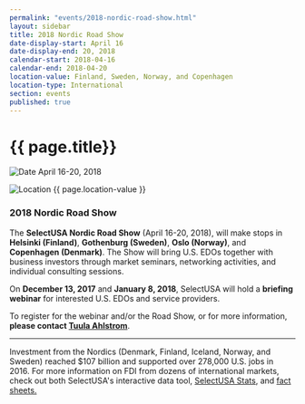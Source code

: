 ```yaml
---
permalink: "events/2018-nordic-road-show.html"
layout: sidebar
title: 2018 Nordic Road Show
date-display-start: April 16
date-display-end: 20, 2018
calendar-start: 2018-04-16
calendar-end: 2018-04-20
location-value: Finland, Sweden, Norway, and Copenhagen
location-type: International
section: events
published: true
---
```


# {{ page.title}}

![Date](https://google.github.io/material-design-icons/action/svg/design/ic_event_24px.svg "Date") April 16-20, 2018

![Location](http://google.github.io/material-design-icons/social/svg/design/ic_location_city_24px.svg "Location") {{ page.location-value }}

### 2018 Nordic Road Show

The **SelectUSA Nordic Road Show** (April 16-20, 2018), will make stops in **Helsinki (Finland)**, **Gothenburg (Sweden)**, **Oslo (Norway)**, and **Copenhagen (Denmark)**. The Show will bring U.S. EDOs together with business investors through market seminars, networking activities, and individual consulting sessions.

On **December 13, 2017** and **January 8, 2018**, SelectUSA will hold a **briefing webinar** for interested U.S. EDOs and service providers. 

To register for the webinar and/or the Road Show, or for more information, **please contact [Tuula Ahlstrom](mailto:tuula.ahlstrom@trade.gov)**.

---

Investment from the Nordics (Denmark, Finland, Iceland, Norway, and Sweden) reached $107 billion and supported over 278,000 U.S. jobs in 2016. For more information on FDI from dozens of international markets, check out both SelectUSA's interactive data tool, [SelectUSA Stats](https://www.selectusa.gov/selectusa-stats), and [fact sheets.](https://www.selectusa.gov/FDI-global-market/international-markets)
